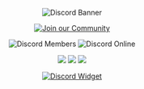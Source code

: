<div align="center">

<!-- Discord Banner -->
![Discord Banner](https://discordapp.com/api/guilds/1283629085397880872/widget.png?style=banner4)

<!-- Join Button -->
[![Join our Community](https://img.shields.io/badge/-Join%20Our%20Community-5865F2?style=for-the-badge&logo=discord&logoColor=white)](https://discord.gg/your-invite-link)

<!-- Live Stats -->
![Discord Members](https://img.shields.io/discord/1283629085397880872?color=5865F2&label=Members&logo=discord&style=for-the-badge)
![Discord Online](https://img.shields.io/discord/1283629085397880872?color=5865F2&label=Online&logo=discord&style=for-the-badge)

<!-- Server Features -->
![](https://img.shields.io/badge/🎮_Gaming_Community-gray?style=for-the-badge)
![](https://img.shields.io/badge/🤝_Active_Community-gray?style=for-the-badge)
![](https://img.shields.io/badge/🎯_Events-gray?style=for-the-badge)

<!-- Discord Widget -->
[![Discord Widget](https://discord.com/api/guilds/1283629085397880872/widget.png)](https://discord.gg/your-invite-link)

</div>
